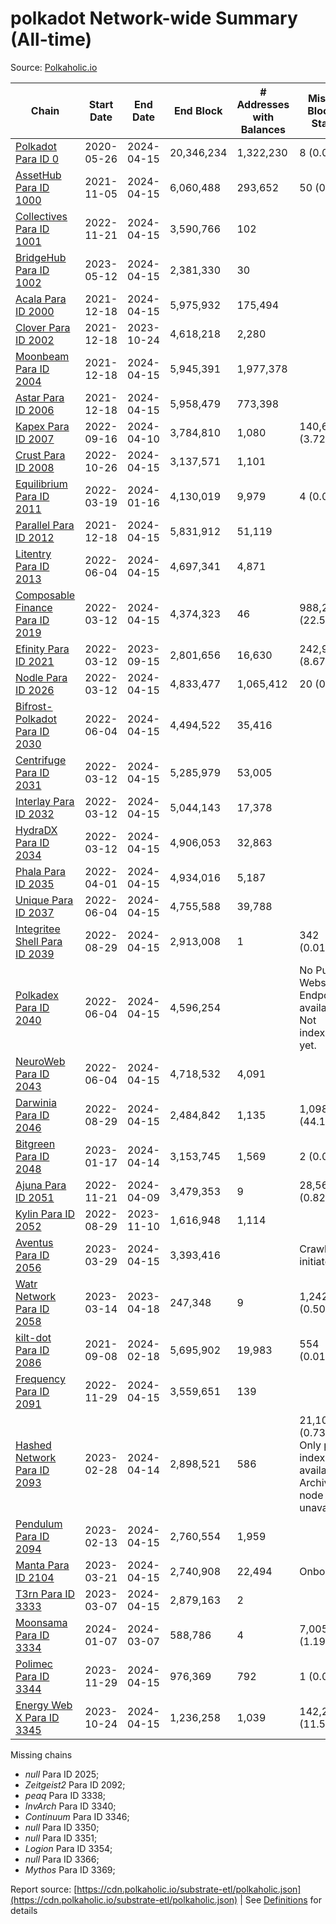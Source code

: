 # polkadot Network-wide Summary (All-time)

Source: [Polkaholic.io](https://polkaholic.io)


| Chain            | Start Date | End Date | End Block | # Addresses with Balances | Missing Blocks / Status |
| ---------------- | ---------- | ---------| --------- | ------------------------- | ----------------------- |
| [Polkadot Para ID 0](/polkadot/0-polkadot) | 2020-05-26 | 2024-04-15 | 20,346,234 |  1,322,230 | 8 (0.00%)  |
| [AssetHub Para ID 1000](/polkadot/1000-assethub) | 2021-11-05 | 2024-04-15 | 6,060,488 |  293,652 | 50 (0.00%)  |
| [Collectives Para ID 1001](/polkadot/1001-collectives) | 2022-11-21 | 2024-04-15 | 3,590,766 |  102 |    |
| [BridgeHub Para ID 1002](/polkadot/1002-bridgehub) | 2023-05-12 | 2024-04-15 | 2,381,330 |  30 |    |
| [Acala Para ID 2000](/polkadot/2000-acala) | 2021-12-18 | 2024-04-15 | 5,975,932 |  175,494 |    |
| [Clover Para ID 2002](/polkadot/2002-clover) | 2021-12-18 | 2023-10-24 | 4,618,218 |  2,280 |    |
| [Moonbeam Para ID 2004](/polkadot/2004-moonbeam) | 2021-12-18 | 2024-04-15 | 5,945,391 |  1,977,378 |    |
| [Astar Para ID 2006](/polkadot/2006-astar) | 2021-12-18 | 2024-04-15 | 5,958,479 |  773,398 |    |
| [Kapex Para ID 2007](/polkadot/2007-kapex) | 2022-09-16 | 2024-04-10 | 3,784,810 |  1,080 | 140,668 (3.72%)  |
| [Crust Para ID 2008](/polkadot/2008-crust) | 2022-10-26 | 2024-04-15 | 3,137,571 |  1,101 |    |
| [Equilibrium Para ID 2011](/polkadot/2011-equilibrium) | 2022-03-19 | 2024-01-16 | 4,130,019 |  9,979 | 4 (0.00%)  |
| [Parallel Para ID 2012](/polkadot/2012-parallel) | 2021-12-18 | 2024-04-15 | 5,831,912 |  51,119 |    |
| [Litentry Para ID 2013](/polkadot/2013-litentry) | 2022-06-04 | 2024-04-15 | 4,697,341 |  4,871 |    |
| [Composable Finance Para ID 2019](/polkadot/2019-composable) | 2022-03-12 | 2024-04-15 | 4,374,323 |  46 | 988,228 (22.59%)  |
| [Efinity Para ID 2021](/polkadot/2021-efinity) | 2022-03-12 | 2023-09-15 | 2,801,656 |  16,630 | 242,949 (8.67%)  |
| [Nodle Para ID 2026](/polkadot/2026-nodle) | 2022-03-12 | 2024-04-15 | 4,833,477 |  1,065,412 | 20 (0.00%)  |
| [Bifrost-Polkadot Para ID 2030](/polkadot/2030-bifrost) | 2022-06-04 | 2024-04-15 | 4,494,522 |  35,416 |    |
| [Centrifuge Para ID 2031](/polkadot/2031-centrifuge) | 2022-03-12 | 2024-04-15 | 5,285,979 |  53,005 |    |
| [Interlay Para ID 2032](/polkadot/2032-interlay) | 2022-03-12 | 2024-04-15 | 5,044,143 |  17,378 |    |
| [HydraDX Para ID 2034](/polkadot/2034-hydradx) | 2022-03-12 | 2024-04-15 | 4,906,053 |  32,863 |    |
| [Phala Para ID 2035](/polkadot/2035-phala) | 2022-04-01 | 2024-04-15 | 4,934,016 |  5,187 |    |
| [Unique Para ID 2037](/polkadot/2037-unique) | 2022-06-04 | 2024-04-15 | 4,755,588 |  39,788 |    |
| [Integritee Shell Para ID 2039](/polkadot/2039-integritee) | 2022-08-29 | 2024-04-15 | 2,913,008 |  1 | 342 (0.01%)  |
| [Polkadex Para ID 2040](/polkadot/2040-polkadex) | 2022-06-04 | 2024-04-15 | 4,596,254 |   |   No Public Websocket Endpoint available: Not indexing yet. |
| [NeuroWeb Para ID 2043](/polkadot/2043-neuroweb) | 2022-06-04 | 2024-04-15 | 4,718,532 |  4,091 |    |
| [Darwinia Para ID 2046](/polkadot/2046-darwinia) | 2022-08-29 | 2024-04-15 | 2,484,842 |  1,135 | 1,098,047 (44.19%)  |
| [Bitgreen Para ID 2048](/polkadot/2048-bitgreen) | 2023-01-17 | 2024-04-14 | 3,153,745 |  1,569 | 2 (0.00%)  |
| [Ajuna Para ID 2051](/polkadot/2051-ajuna) | 2022-11-21 | 2024-04-09 | 3,479,353 |  9 | 28,565 (0.82%)  |
| [Kylin Para ID 2052](/polkadot/2052-kylin) | 2022-08-29 | 2023-11-10 | 1,616,948 |  1,114 |    |
| [Aventus Para ID 2056](/polkadot/2056-aventus) | 2023-03-29 | 2024-04-15 | 3,393,416 |   |   Crawling initiated |
| [Watr Network Para ID 2058](/polkadot/2058-watr) | 2023-03-14 | 2023-04-18 | 247,348 |  9 | 1,242 (0.50%)  |
| [kilt-dot Para ID 2086](/polkadot/2086-kilt) | 2021-09-08 | 2024-02-18 | 5,695,902 |  19,983 | 554 (0.01%)  |
| [Frequency Para ID 2091](/polkadot/2091-frequency) | 2022-11-29 | 2024-04-15 | 3,559,651 |  139 |    |
| [Hashed Network Para ID 2093](/polkadot/2093-hashed) | 2023-02-28 | 2024-04-14 | 2,898,521 |  586 | 21,101 (0.73%) Only partial index available: Archive node unavailable |
| [Pendulum Para ID 2094](/polkadot/2094-pendulum) | 2023-02-13 | 2024-04-15 | 2,760,554 |  1,959 |    |
| [Manta Para ID 2104](/polkadot/2104-manta) | 2023-03-21 | 2024-04-15 | 2,740,908 |  22,494 |   Onboarding |
| [T3rn Para ID 3333](/polkadot/3333-t3rn) | 2023-03-07 | 2024-04-15 | 2,879,163 |  2 |    |
| [Moonsama Para ID 3334](/polkadot/3334-moonsama) | 2024-01-07 | 2024-03-07 | 588,786 |  4 | 7,005 (1.19%)  |
| [Polimec Para ID 3344](/polkadot/3344-polimec) | 2023-11-29 | 2024-04-15 | 976,369 |  792 | 1 (0.00%)  |
| [Energy Web X Para ID 3345](/polkadot/3345-energywebx) | 2023-10-24 | 2024-04-15 | 1,236,258 |  1,039 | 142,272 (11.51%)  |

Missing chains


* *null* Para ID 2025; 
* *Zeitgeist2* Para ID 2092; 
* *peaq* Para ID 3338; 
* *InvArch* Para ID 3340; 
* *Continuum* Para ID 3346; 
* *null* Para ID 3350; 
* *null* Para ID 3351; 
* *Logion* Para ID 3354; 
* *null* Para ID 3366; 
* *Mythos* Para ID 3369; 

Report source: [https://cdn.polkaholic.io/substrate-etl/polkaholic.json](https://cdn.polkaholic.io/substrate-etl/polkaholic.json) | See [Definitions](/DEFINITIONS.md) for details
